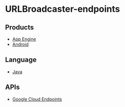# URLBroadcaster-endpoints

## Products
- [App Engine][1]
- [Android][2]

## Language
- [Java][3]

## APIs
- [Google Cloud Endpoints][4]

[1]: https://developers.google.com/appengine
[2]: http://developer.android.com/index.html
[3]: http://java.com/en/
[4]: https://developers.google.com/appengine/docs/java/endpoints/

